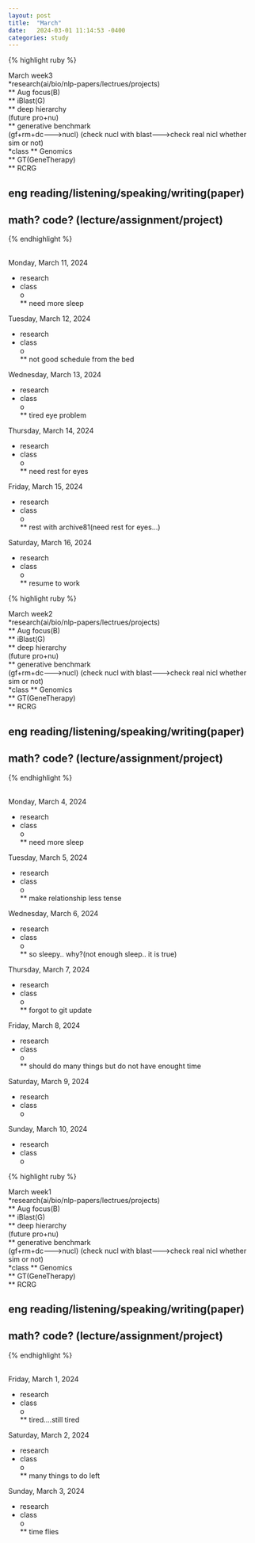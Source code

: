```yaml
---
layout: post
title:  "March"
date:   2024-03-01 11:14:53 -0400
categories: study
---
```






{% highlight ruby %}


March week3   
*research(ai/bio/nlp-papers/lectrues/projects)  
** Aug focus(B)  
** iBlast(G)     
** deep hierarchy  
(future pro+nu)  
** generative benchmark  
(gf+rm+dc--->nucl)
(check nucl with blast--->check real nicl whether sim or not)  
*class
** Genomics  
** GT(GeneTherapy)  
** RCRG  
	
## eng reading/listening/speaking/writing(paper)  
## math? code? (lecture/assignment/project)    

{% endhighlight %}  
<br/>

Monday, March 11, 2024  
* research   
* class     
o   
** need more sleep     


Tuesday, March 12, 2024  
* research   
* class     
o   
** not good schedule from the bed      

Wednesday, March 13, 2024  
* research   
* class     
o   
** tired eye problem         

Thursday, March 14, 2024  
* research   
* class     
o   
** need rest for eyes   

Friday, March 15, 2024  
* research   
* class     
o   
** rest with archive81(need rest for eyes...)  

Saturday, March 16, 2024    
* research   
* class     
o   
** resume to work          


{% highlight ruby %}


March week2   
*research(ai/bio/nlp-papers/lectrues/projects)  
** Aug focus(B)  
** iBlast(G)     
** deep hierarchy  
(future pro+nu)  
** generative benchmark  
(gf+rm+dc--->nucl)
(check nucl with blast--->check real nicl whether sim or not)  
*class
** Genomics  
** GT(GeneTherapy)  
** RCRG  
	
## eng reading/listening/speaking/writing(paper)  
## math? code? (lecture/assignment/project)    

{% endhighlight %}  
<br/>

Monday, March 4, 2024  
* research   
* class     
o   
** need more sleep      

Tuesday, March 5, 2024  
* research   
* class     
o   
** make relationship less tense       

Wednesday, March 6, 2024  
* research   
* class     
o   
** so sleepy.. why?(not enough sleep.. it is true)         

Thursday, March 7, 2024  
* research   
* class     
o   
** forgot to git update  

Friday, March 8, 2024  
* research   
* class     
o   
** should do many things but do not have enought time          
         
Saturday, March 9, 2024  
* research   
* class     
o   

Sunday, March 10, 2024  
* research   
* class     
o   


{% highlight ruby %}


March week1   
*research(ai/bio/nlp-papers/lectrues/projects)  
** Aug focus(B)  
** iBlast(G)     
** deep hierarchy  
(future pro+nu)  
** generative benchmark  
(gf+rm+dc--->nucl)
(check nucl with blast--->check real nicl whether sim or not)  
*class
** Genomics  
** GT(GeneTherapy)  
** RCRG  
	
## eng reading/listening/speaking/writing(paper)  
## math? code? (lecture/assignment/project)    

{% endhighlight %}  
<br/>
        

Friday, March 1, 2024  
* research   
* class     
o   
** tired....still tired            


Saturday, March 2, 2024  
* research   
* class     
o   
** many things to do left              


Sunday, March 3, 2024  
* research   
* class     
o   
** time flies                


